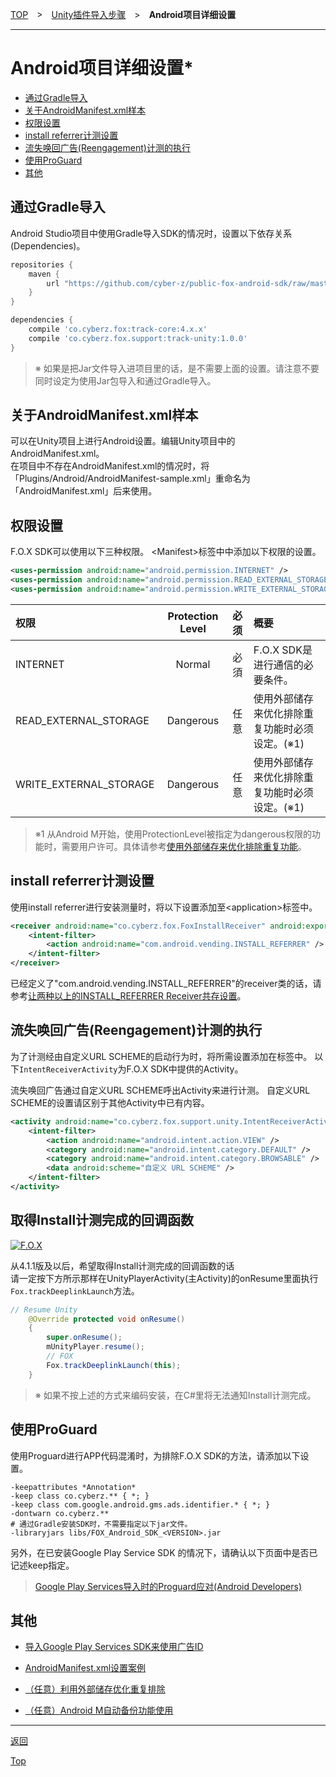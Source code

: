[TOP](../../../README.md)　>　[Unity插件导入步骤](../README.md)　>　**Android项目详细设置**

---

# Android项目详细设置*

* [通过Gradle导入](#install_by_gradle)
* [关于AndroidManifest.xml样本](#sample_manifest)
* [权限设置](#permission)
* [install referrer计测设置](#install_referrer)
* [流失唤回广告(Reengagement)计测的执行](#track_reengagement)
* [使用ProGuard](#proguard)
* [其他](#others)

<div id="install_by_gradle"></div>

## 通过Gradle导入

Android Studio项目中使用Gradle导入SDK的情况时，设置以下依存关系(Dependencies)。

```groovy
repositories {
    maven {
        url "https://github.com/cyber-z/public-fox-android-sdk/raw/master/mavenRepo"
    }
}

dependencies {
    compile 'co.cyberz.fox:track-core:4.x.x'
    compile 'co.cyberz.fox.support:track-unity:1.0.0'
}
```

> ※ 如果是把Jar文件导入进项目里的话，是不需要上面的设置。请注意不要同时设定为使用Jar包导入和通过Gradle导入。


<div id="sample_manifest"></div>

## 关于AndroidManifest.xml样本

可以在Unity项目上进行Android设置。编辑Unity项目中的
AndroidManifest.xml。<br>在项目中不存在AndroidManifest.xml的情况时，将 「Plugins/Android/AndroidManifest-sample.xml」重命名为「AndroidManifest.xml」后来使用。

<div id="permission"></div>

## 权限设置

F.O.X SDK可以使用以下三种权限。
&lt;Manifest&gt;标签中中添加以下权限的设置。

```xml
<uses-permission android:name="android.permission.INTERNET" />
<uses-permission android:name="android.permission.READ_EXTERNAL_STORAGE" />
<uses-permission android:name="android.permission.WRITE_EXTERNAL_STORAGE" />
```

权限|Protection Level|必须|概要
:---|:---:|:---:|:---
INTERNET|Normal|必須|F.O.X SDK是进行通信的必要条件。
READ_EXTERNAL_STORAGE|Dangerous|任意|使用外部储存来优化排除重复功能时必须设定。(※1)
WRITE_EXTERNAL_STORAGE|Dangerous|任意|使用外部储存来优化排除重复功能时必须设定。(※1)

> ※1 从Android M开始，使用ProtectionLevel被指定为dangerous权限的功能时，需要用户许可。具体请参考[使用外部储存来优化排除重复功能](./external_storage/README.md)。

<div id="install_referrer"></div>

## install referrer计测设置
使用install referrer进行安装测量时，将以下设置添加至&lt;application&gt;标签中。

```xml
<receiver android:name="co.cyberz.fox.FoxInstallReceiver" android:exported="true">
	<intent-filter>
		<action android:name="com.android.vending.INSTALL_REFERRER" />
	</intent-filter>
</receiver>
```

已经定义了"com.android.vending.INSTALL_REFERRER"的receiver类的话，请参考[让两种以上的INSTALL_REFERRER Receiver共存设置](./install_referrer/README.md)。

<div id="track_reengagement"></div>

## 流失唤回广告(Reengagement)计测的执行

为了计测经由自定义URL SCHEME的启动行为时，将所需设置添加在<application>标签中。
以下`IntentReceiverActivity`为F.O.X SDK中提供的Activity。

流失唤回广告通过自定义URL SCHEME呼出Activity来进行计测。
自定义URL SCHEME的设置请区别于其他Activity中已有内容。

```xml
<activity android:name="co.cyberz.fox.support.unity.IntentReceiverActivity">
	<intent-filter>
		<action android:name="android.intent.action.VIEW" />
		<category android:name="android.intent.category.DEFAULT" />
		<category android:name="android.intent.category.BROWSABLE" />
		<data android:scheme="自定义 URL SCHEME" />
	</intent-filter>
</activity>
```

<div id="receive_callback"></div>

## 取得Install计测完成的回调函数

[![F.O.X](http://img.shields.io/badge/F.O.X%20SDK-4.1.1%20〜-blue.svg?style=flat)](https://github.com/cyber-z/public-fox-unity-sdk/releases)

从4.1.1版及以后，希望取得Install计测完成的回调函数的话<br>
请一定按下方所示那样在UnityPlayerActivity(主Activity)的onResume里面执行`Fox.trackDeeplinkLaunch`方法。

```java
// Resume Unity
	@Override protected void onResume()
	{
		super.onResume();
		mUnityPlayer.resume();
		// FOX
		Fox.trackDeeplinkLaunch(this);
	}
```

> ※ 如果不按上述的方式来编码安装，在C#里将无法通知Install计测完成。

<div id="proguard"></div>

## 使用ProGuard

使用Proguard进行APP代码混淆时，为排除F.O.X SDK的方法，请添加以下设置。

```
-keepattributes *Annotation*
-keep class co.cyberz.** { *; }
-keep class com.google.android.gms.ads.identifier.* { *; }
-dontwarn co.cyberz.**
# 通过Gradle安装SDK时，不需要指定以下jar文件。
-libraryjars libs/FOX_Android_SDK_<VERSION>.jar

```

另外，在已安装Google Play Service SDK 的情况下，请确认以下页面中是否已记述keep指定。

> [Google Play Services导入时的Proguard应对(Android Developers)](https://developer.android.com/google/play-services/setup.html#Proguard)

<div id="others"></div>

## 其他

* [导入Google Play Services SDK来使用广告ID](./google_play_services/README.md)

* [AndroidManifest.xml设置案例](./config_android_manifest/AndroidManifest.xml)

* [（任意）利用外部储存优化重复排除](./external_storage/README.md)

* [（任意）Android M自动备份功能使用](./auto_backup/README.md)


---
[返回](../README.md)

[Top](../../../README.md)
